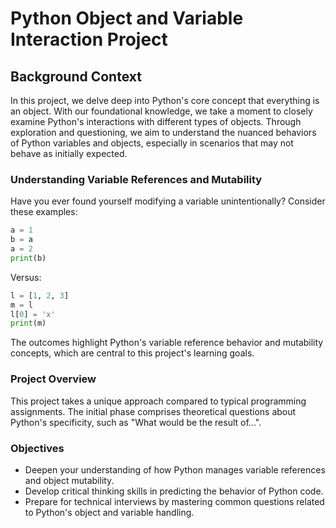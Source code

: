 # Python Object and Variable Interaction Project

## Background Context

In this project, we delve deep into Python's core concept that everything is an object. With our foundational knowledge, we take a moment to closely examine Python's interactions with different types of objects. Through exploration and questioning, we aim to understand the nuanced behaviors of Python variables and objects, especially in scenarios that may not behave as initially expected.

### Understanding Variable References and Mutability

Have you ever found yourself modifying a variable unintentionally? Consider these examples:

```python
a = 1
b = a
a = 2
print(b)
```

Versus:

```python
l = [1, 2, 3]
m = l
l[0] = 'x'
print(m)
```

The outcomes highlight Python's variable reference behavior and mutability concepts, which are central to this project's learning goals.

### Project Overview

This project takes a unique approach compared to typical programming assignments. The initial phase comprises theoretical questions about Python's specificity, such as "What would be the result of...".

### Objectives

- Deepen your understanding of how Python manages variable references and object mutability.
- Develop critical thinking skills in predicting the behavior of Python code.
- Prepare for technical interviews by mastering common questions related to Python's object and variable handling.

